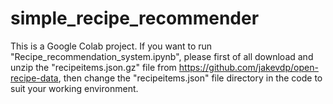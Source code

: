 # simple_recipe_recommender
This is a Google Colab project. If you want to run "Recipe_recommendation_system.ipynb", please first of all download and unzip the "recipeitems.json.gz" file from https://github.com/jakevdp/open-recipe-data, then change the "recipeitems.json" file directory in the code to suit your working environment.
